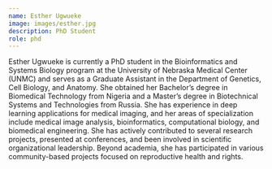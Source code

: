 ```yaml
---
name: Esther Ugwueke
image: images/esther.jpg
description: PhD Student
role: phd
---
```


Esther Ugwueke is currently a PhD student in the Bioinformatics and Systems Biology program at the University of Nebraska Medical Center (UNMC) and serves as a Graduate Assistant in the Department of Genetics, Cell Biology, and Anatomy. She obtained her Bachelor’s degree in Biomedical Technology from Nigeria and a Master’s degree in Biotechnical Systems and Technologies from Russia.
She has experience in deep learning applications for medical imaging, and her areas of specialization include medical image analysis, bioinformatics, computational biology, and biomedical engineering. She has actively contributed to several research projects, presented at conferences, and been involved in scientific organizational leadership. Beyond academia, she has participated in various community-based projects focused on reproductive health and rights.
